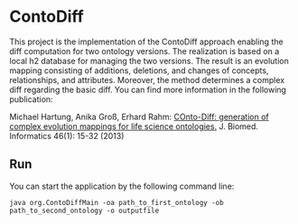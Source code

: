 # ContoDiff
This project is the implementation of the ContoDiff approach enabling the diff computation for two ontology versions. The realization is based on a local h2 database for managing the two versions. The result is an evolution mapping consisting of additions, deletions, and changes of concepts, relationships, and attributes. Moreover, the method determines a complex diff regarding the basic diff. You can find more information in the following publication:

Michael Hartung, Anika Groß, Erhard Rahm:
<a href='https://dbs.uni-leipzig.de/file/contoDiff2013.pdf'>COnto-Diff: generation of complex evolution mappings for life science ontologies.</a> J. Biomed. Informatics 46(1): 15-32 (2013)


## Run
You can start the application by the following command line:

```
java org.ContoDiffMain -oa path_to_first_ontology -ob path_to_second_ontology -o outputfile
```
